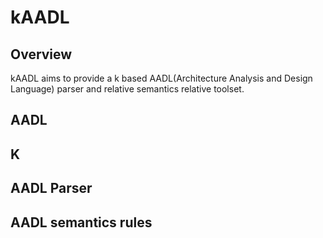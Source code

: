 kAADL
==========================================================================

Overview
--------------------------------------------------------------------------
 kAADL aims to provide a k based AADL(Architecture Analysis and Design Language) 
 parser and relative semantics relative toolset.

AADL
--------------------------------------------------------------------------


K
--------------------------------------------------------------------------

AADL Parser
--------------------------------------------------------------------------

AADL semantics rules
--------------------------------------------------------------------------